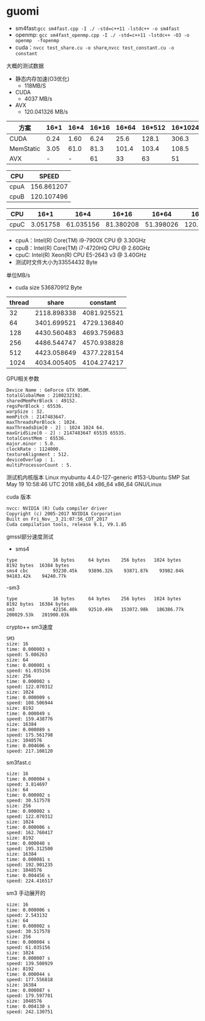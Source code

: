 # guomi

- sm4fast:`gcc sm4fast.cpp -I ./ -std=c++11 -lstdc++ -o sm4fast`
- openmp: `gcc sm4fast_openmp.cpp -I ./ -std=c++11 -lstdc++ -O3 -o openmp  -fopenmp`
- cuda：`nvcc test_share.cu -o share`,`nvcc test_constant.cu -o constant`


大概的测试数据
- 静态内存加速(O3优化) 
  - 118MB/S
- CUDA
  - 4037 MB/s
- AVX
  - 120.041326 MB/s
 
方案|16\*1|16\*4|16\*16|16\*64|16\*512|16\*1024|16\*2^25Byte
-|-|-|-|-|-|-|-
CUDA|0.24|1.60|6.24|25.6|128.1|306.3|4032.2
MemStatic|3.05|61.0|81.3|101.4|103.4|108.5|119.6|
AVX|-|-|61|33|63|51|119.6|

CPU|SPEED
-|-
cpuA|156.861207
cpuB|120.107496

CPU|16\*1|16\*4|16\*16|16\*64|16\*512|16\*1024|16\*2^25Byte
-|-|-|-|-|-|-|-
cpuC|3.051758|61.035156|81.380208|51.398026|120.192308|123.031496|130.410029

- cpuA：Intel(R) Core(TM) i9-7900X CPU @ 3.30GHz
- cpuB：Intel(R) Core(TM) i7-4720HQ CPU @ 2.60GHz
- cpuC: Intel(R) Xeon(R) CPU E5-2643 v3 @ 3.40GHz
- 测试时文件大小为33554432 Byte

单位MB/s
- cuda size 536870912 Byte

thread|share|constant
-|-|-
32|2118.898338|4081.925521
64|3401.699521|4729.136840
128|4430.560483|4693.759683
256|4486.544747|4570.938828
512|4423.058649|4377.228154
1024|4034.005405|4104.274217

GPU相关参数
```
Device Name : GeForce GTX 950M.
totalGlobalMem : 2100232192.
sharedMemPerBlock : 49152.
regsPerBlock : 65536.
warpSize : 32.
memPitch : 2147483647.
maxThreadsPerBlock : 1024.
maxThreadsDim[0 - 2] : 1024 1024 64.
maxGridSize[0 - 2] : 2147483647 65535 65535.
totalConstMem : 65536.
major.minor : 5.0.
clockRate : 1124000.
textureAlignment : 512.
deviceOverlap : 1.
multiProcessorCount : 5.
```

测试机内核版本
Linux myubuntu 4.4.0-127-generic #153-Ubuntu SMP Sat May 19 10:58:46 UTC 2018 x86_64 x86_64 x86_64 GNU/Linux

cuda 版本
```
nvcc: NVIDIA (R) Cuda compiler driver
Copyright (c) 2005-2017 NVIDIA Corporation
Built on Fri_Nov__3_21:07:56_CDT_2017
Cuda compilation tools, release 9.1, V9.1.85
```

gmssl部分速度测试
- sms4
```
type             16 bytes     64 bytes    256 bytes   1024 bytes   8192 bytes  16384 bytes
sms4 cbc         93230.45k    93896.32k    93871.87k    93982.04k    94183.42k    94240.77k
```
-sm3
```
type             16 bytes     64 bytes    256 bytes   1024 bytes   8192 bytes  16384 bytes
sm3              42156.40k    92510.49k   153072.98k   186386.77k   200029.53k   201900.03k
```
crypto++ sm3速度
```
SM3
size: 16 
time: 0.000003 s
speed: 5.086263 
size: 64 
time: 0.000001 s
speed: 61.035156 
size: 256 
time: 0.000002 s
speed: 122.070312 
size: 1024 
time: 0.000009 s
speed: 108.506944 
size: 8192 
time: 0.000049 s
speed: 159.438776 
size: 16384 
time: 0.000089 s
speed: 175.561798 
size: 1048576 
time: 0.004606 s
speed: 217.108120 
```
sm3fast.c
```
size: 16 
time: 0.000004 s
speed: 3.814697 
size: 64 
time: 0.000002 s
speed: 30.517578 
size: 256 
time: 0.000002 s
speed: 122.070312 
size: 1024 
time: 0.000006 s
speed: 162.760417 
size: 8192 
time: 0.000040 s
speed: 195.312500 
size: 16384 
time: 0.000081 s
speed: 192.901235 
size: 1048576 
time: 0.004456 s
speed: 224.416517 
```
sm3 手动展开的
```
size: 16 
time: 0.000006 s
speed: 2.543132 
size: 64 
time: 0.000002 s
speed: 30.517578 
size: 256 
time: 0.000004 s
speed: 61.035156 
size: 1024 
time: 0.000007 s
speed: 139.508929 
size: 8192 
time: 0.000044 s
speed: 177.556818 
size: 16384 
time: 0.000087 s
speed: 179.597701 
size: 1048576 
time: 0.004130 s
speed: 242.130751 
```
